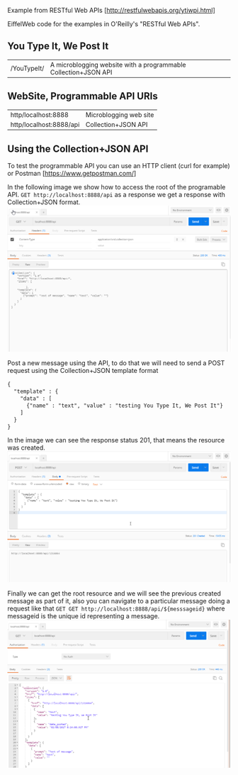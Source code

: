 Example from RESTful Web APIs [http://restfulwebapis.org/ytiwpi.html]


EiffelWeb code for the examples in O'Reilly's "RESTful Web APIs".

You Type It, We Post It
-----------------------
<table>
    <tr>
        <td>/YouTypeIt/</td>
        <td>A microblogging website with a programmable
            Collection+JSON API</td>
    </tr>
</table>

WebSite, Programmable API URIs
------------------------------

<table>
    <tr>
        <td>http/localhost:8888</td>
        <td>Microblogging web site</td>
    </tr>
    <tr>
        <td>http/localhost:8888/api</td>
        <td>Collection+JSON API</td>
    </tr>
</table>



Using the Collection+JSON API
-----------------------------
To test the programmable API you can use an HTTP client (curl for example) or Postman [https://www.getpostman.com/]
 
In the following image we show how to access the root of the programable API.  `GET http://localhost:8888/api` 
as a response we get a response with Collection+JSON format. 
![alt tab](./img/GET_API_ROOT.png) 

Post a new message using the API, to do that we will need to send a POST request using the Collection+JSON template format
``` 
{
  "template" : {
    "data" : [
      {"name" : "text", "value" : "testing You Type It, We Post It"}
    ]
  }
}
```
In the image we can see the response status 201, that means the resource was created.  
![alt tab](./img/POST_API.png) 

Finally we can get the root resource and we will see the previous created message as part of it, also you can navigate to a particular
message doing a request like that `GET GET http://localhost:8888/api/${messsageid}` where messageid is the unique id representing a message.
![alt tab](./img/GET_AFTER_POST.png) 
